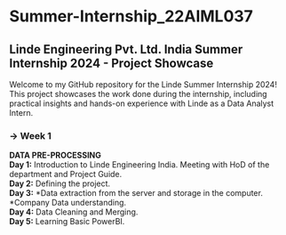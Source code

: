 # Summer-Internship_22AIML037
## Linde Engineering Pvt. Ltd. India Summer Internship 2024 - Project Showcase 
Welcome to my GitHub repository for the Linde Summer Internship 2024! This project showcases the work done during the internship, including practical insights and hands-on experience with Linde as a Data Analyst Intern.
### -> Week 1
**DATA PRE-PROCESSING**</br>
  **Day 1:** Introduction to Linde Engineering India. Meeting with HoD of the department and Project Guide.</br>
  **Day 2:** Defining the project.</br>
  **Day 3:** *Data extraction from the server and storage in the computer.</br>
             *Company Data understanding.</br>
  **Day 4:** Data Cleaning and Merging.</br>
  **Day 5:** Learning Basic PowerBI.</br>
  
